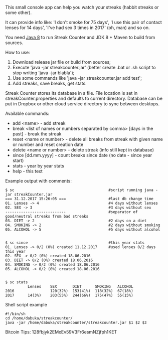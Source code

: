 This small console app can help you watch your streaks (habbit streaks or some other).

It can provide info like: 'I don't smoke for 75 days', 'I use this pair of contact lenses for 14 days', 'I've had sex 3 times in 2017' (oh, man) and so on.

You need [Java 8](https://www.java.com) to run Streak Counter and JDK 8 + Maven to build from sources.

How to use:
1. Download release jar file or build from sources;
1. Execute 'java -jar streakcounter.jar' (better create .bat or .sh script to stop writing 'java -jar blabla');
1. Use some commands like 'java -jar streakcounter.jar add test';
1. Add streaks, save breaks, get stats.

Streak Counter stores its database in a file. File location is set in streakCounter.properties and defaults to current directory. Database can be put in Dropbox or other cloud service directory to sync between desktops.

Available commands:
* add &lt;name&gt; - add streak
* break &lt;list of names or numbers separated by comma&gt; [days in the past] - break the streak
* reset &lt;name or number&gt; - delete all breaks from streak with given name or number and reset creation date
* delete &lt;name or number&gt; - delete streak (info still kept in database)
* since [dd.mm.yyyy] - count breaks since date (no date - since year start)
* stats - year by year stats
* help - this text

Example output with comments:
```
$ sc                                          #script running java -jar streakCounter.jar
=== 31.12.2017 15:26:05 ===                   #last db change time
01. Lenses -> 4                               #4 days without lenses
02. SEX -> 3                                  #3 days without sex
---------------------------                   #separator of good/neutral streaks from bad streaks
03. DIET -> 2                                 #2 days on a diet
04. SMOKING -> 2                              #2 days without smoking
05. ALCOHOL -> 5                              #5 days without alcohol


$ sc since                                    #this year stats
01. Lenses -> 0/2 (0%) created 11.12.2017     #used lenses 0/2 days this year
02. SEX -> 0/2 (0%) created 18.06.2016
03. DIET -> 0/2 (0%) created 18.06.2016
04. SMOKING -> 0/2 (0%) created 18.06.2016
05. ALCOHOL -> 0/2 (0%) created 18.06.2016


$ sc stats
          Lenses    SEX       DIET      SMOKING   ALCOHOL  
2016                120(32%)  153(41%)  118(32%)  67(18%)  
2017      14(3%)    203(55%)  244(66%)  175(47%)  55(15%)  
```

Shell script example
```
#!/bin/sh
cd /home/dabuka/streakcounter/
java -jar /home/dabuka/streakcounter/streakcounter.jar $1 $2 $3
```

Bitcoin Tips: 128fbjyk2EMxEv59V3Fr6esmNZjfph1KET
